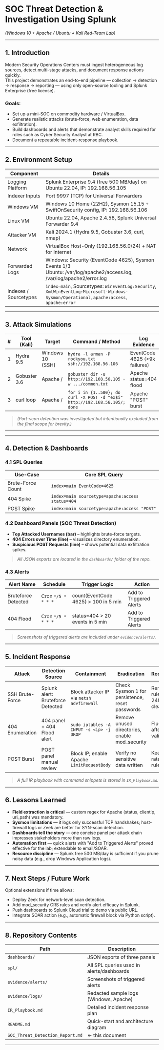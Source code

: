 # SOC Threat Detection & Investigation Using Splunk
*(Windows 10 + Apache / Ubuntu + Kali Red-Team Lab)*

---

## 1. Introduction

Modern Security Operations Centers must ingest heterogeneous log sources, detect multi-stage attacks, and document response actions quickly.  
This project demonstrates an end-to-end pipeline — collection → detection → response → reporting — using only open-source tooling and Splunk Enterprise (free license).

### Goals:

- Set up a mini-SOC on commodity hardware / VirtualBox.
- Generate realistic attacks (brute-force, web enumeration, data exfiltration).
- Build dashboards and alerts that demonstrate analyst skills required for roles such as Cyber Security Analyst at RBC.
- Document a repeatable incident-response playbook.

---

## 2. Environment Setup

| Component         | Details |
|-------------------|---------|
| Logging Platform  | Splunk Enterprise 9.4 (free 500 MB/day) on Ubuntu 22.04, IP: 192.168.56.105 |
| Indexer Inputs    | Port 9997 (TCP) for Universal Forwarders |
| Windows VM        | Windows 10 Home (22H2), Sysmon 15.15 + SwiftOnSecurity config, IP: 192.168.56.106 |
| Linux VM          | Ubuntu 22.04, Apache 2.4.58, Splunk Universal Forwarder 9.4 |
| Attacker VM       | Kali 2024.1 (Hydra 9.5, Gobuster 3.6, curl, nmap) |
| Network           | VirtualBox Host-Only (192.168.56.0/24) + NAT for Internet |
| Forwarded Logs    | Windows: Security (EventCode 4625), Sysmon Events 1/3<br>Ubuntu: /var/log/apache2/access.log, /var/log/apache2/error.log |
| Indexes / Sourcetypes | `index=main`, Sourcetypes: `WinEventLog:Security`, `XmlWinEventLog:Microsoft-Windows-Sysmon/Operational`, `apache:access`, `apache:error` |

---

## 3. Attack Simulations

| # | Tool (Kali)     | Target      | Command / Method                                                                 | Log Evidence                         |
|---|-----------------|-------------|----------------------------------------------------------------------------------|--------------------------------------|
| 1 | Hydra 9.5       | Windows 10 (SSH) | `hydra -l arman -P rockyou.txt ssh://192.168.56.106`                           | EventCode 4625 (>9k failures)        |
| 2 | Gobuster 3.6    | Apache /    | `gobuster dir -u http://192.168.56.105 -w .../common.txt`                        | Apache status=404 flood              |
| 3 | curl loop       | Apache /    | `for i in {1..500}; do curl -X POST -d "ex$i" http://192.168.56.105/; done`      | Apache "POST" burst                  |

> *(Port-scan detection was investigated but intentionally excluded from the final scope for brevity.)*

---
---

## 4. Detection & Dashboards

### 4.1 SPL Queries

| Use-Case          | Core SPL Query |
|-------------------|----------------|
| Brute-Force Count | ```index=main EventCode=4625``` |
| 404 Spike         | ```index=main sourcetype=apache:access status=404``` |
| POST Spike        | ```index=main sourcetype=apache:access "POST"``` |

### 4.2 Dashboard Panels (SOC Threat Detection)

- **Top Attacked Usernames (bar)** – highlights brute-force targets.
- **404 Errors over Time (line)** – visualizes directory enumeration.
- **Suspicious POST Requests (line)** – shows potential data exfiltration spikes.

> *All JSON exports are located in the `dashboards/` folder of the repo.*

### 4.3 Alerts

| Alert Name        | Schedule           | Trigger Logic                          | Action                  |
|-------------------|---------------------|----------------------------------------|--------------------------|
| Bruteforce Detected | Cron `*/5 * * * *` | count(EventCode 4625) > 100 in 5 min    | Add to Triggered Alerts |
| 404 Flood         | Cron `*/5 * * * *`   | status=404 > 20 events in 5 min         | Add to Triggered Alerts |

> *Screenshots of triggered alerts are included under `evidence/alerts/`.*

---

## 5. Incident Response

| Attack            | Detection Source               | Containment                         | Eradication                              | Recovery                       |
|-------------------|---------------------------------|-------------------------------------|-----------------------------------------|--------------------------------|
| SSH Brute-Force   | Splunk alert: Bruteforce Detected | Block attacker IP via `netsh advfirewall` | Check Sysmon 1 for persistence, reset passwords | Remove rule after 24h clean    |
| 404 Enumeration   | 404 panel + 404 Flood alert     | `sudo iptables -A INPUT -s <ip> -j DROP` | Remove unused directories, enable mod_security | Flush rule after validation   |
| POST Burst        | POST panel manual review        | Block IP; enable Apache `LimitRequestBody` | Verify no sensitive data written        | Keep rate-limit rule           |

> *A full IR playbook with command snippets is stored in `IR_Playbook.md`.*

---

## 6. Lessons Learned

- **Field extraction is critical** — custom regex for Apache (status, clientip, uri_path) was mandatory.
- **Sysmon limitations** — it logs only successful TCP handshakes; host-firewall logs or Zeek are better for SYN-scan detection.
- **Dashboards tell the story** — one concise panel per attack chain impresses stakeholders more than raw logs.
- **Automation first** — quick alerts with "Add to Triggered Alerts" proved effective for the lab; extendable to email/SOAR.
- **Resource discipline** — Splunk free 500 MB/day is sufficient if you prune noisy data (e.g., drop Windows Application logs).

---

## 7. Next Steps / Future Work

Optional extensions if time allows:

- Deploy Zeek for network-level scan detection.
- Add mod_security CRS rules and verify alert efficacy in Splunk.
- Push dashboards to Splunk Cloud trial to demo via public URL.
- Integrate SOAR action (e.g., automatic firewall block via Python script).

---

## 8. Repository Contents

| Path                | Description                       |
|---------------------|-----------------------------------|
| `dashboards/`        | JSON exports of three panels      |
| `spl/`               | All SPL queries used in alerts/dashboards |
| `evidence/alerts/`   | Screenshots of triggered alerts   |
| `evidence/logs/`     | Redacted sample logs (Windows, Apache) |
| `IR_Playbook.md`     | Detailed incident response plan   |
| `README.md`          | Quick-start and architecture diagram |
| `SOC_Threat_Detection_Report.md` | ← this document          |

---



